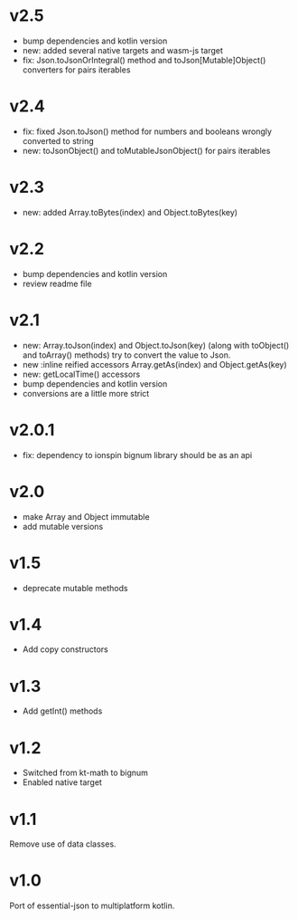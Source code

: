 # v2.5

+ bump dependencies and kotlin version
+ new: added several native targets and wasm-js target
+ fix: Json.toJsonOrIntegral() method and toJson[Mutable]Object() converters for pairs iterables

# v2.4

+ fix: fixed Json.toJson() method for numbers and booleans wrongly converted to string
+ new: toJsonObject() and toMutableJsonObject() for pairs iterables

# v2.3

+ new: added Array.toBytes(index) and Object.toBytes(key) 

# v2.2

+ bump dependencies and kotlin version
+ review readme file

# v2.1

+ new: Array.toJson(index) and Object.toJson(key) (along with toObject() and toArray() methods) try to convert the value to Json.
+ new :inline reified accessors Array.getAs<T>(index) and Object.getAs<T>(key)
+ new: getLocalTime() accessors
+ bump dependencies and kotlin version
+ conversions are a little more strict

# v2.0.1

+ fix: dependency to ionspin bignum library should be as an api

# v2.0

+ make Array and Object immutable
+ add mutable versions

# v1.5

+ deprecate mutable methods

# v1.4

+ Add copy constructors

# v1.3

+ Add getInt() methods

# v1.2

+ Switched from kt-math to bignum
+ Enabled native target

# v1.1

Remove use of data classes.

# v1.0

Port of essential-json to multiplatform kotlin.
